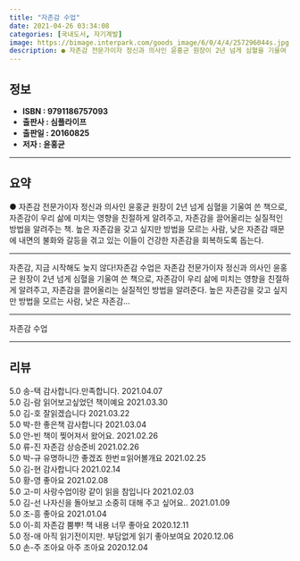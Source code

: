 ```yaml
---
title: "자존감 수업"
date: 2021-04-26 03:34:08
categories: [국내도서, 자기계발]
image: https://bimage.interpark.com/goods_image/6/0/4/4/257296044s.jpg
description: ● 자존감 전문가이자 정신과 의사인 윤홍균 원장이 2년 넘게 심혈을 기울여 쓴 책으로, 자존감이 우리 삶에 미치는 영향을 친절하게 알려주고, 자존감을 끌어올리는 실질적인 방법을 알려주는 책. 높은 자존감을 갖고 싶지만 방법을 모르는 사람, 낮은 자존감 때문에 내면의 불화와 갈등을 겪고
---
```


## **정보**

- **ISBN : 9791186757093**
- **출판사 : 심플라이프**
- **출판일 : 20160825**
- **저자 : 윤홍균**

------



## **요약**

●  자존감 전문가이자 정신과 의사인 윤홍균 원장이 2년 넘게 심혈을 기울여 쓴 책으로, 자존감이 우리 삶에 미치는 영향을 친절하게 알려주고, 자존감을 끌어올리는 실질적인 방법을 알려주는 책. 높은 자존감을 갖고 싶지만 방법을 모르는 사람, 낮은 자존감 때문에 내면의 불화와 갈등을 겪고 있는 이들이 건강한 자존감을 회복하도록 돕는다.

------

자존감, 지금 시작해도 늦지 않다!자존감 수업은 자존감 전문가이자 정신과 의사인 윤홍균 원장이 2년 넘게 심혈을 기울여 쓴 책으로, 자존감이 우리 삶에 미치는 영향을 친절하게 알려주고, 자존감을 끌어올리는 실질적인 방법을 알려준다. 높은 자존감을 갖고 싶지만 방법을 모르는 사람, 낮은 자존감... 

------


자존감 수업 

------


## **리뷰** 

5.0 송-택 감사합니다.만족합니다. 2021.04.07 <br/>5.0 김-람 읽어보고싶었던 책이예요 2021.03.30 <br/>5.0 김-호 잘읽겠습니다 2021.03.22 <br/>5.0 박-한 좋은책 감사합니다 2021.03.04 <br/>5.0 안-빈 책이 찢어져서 왔어요. 2021.02.26 <br/>5.0 류-진 자존감 상승준비 2021.02.26 <br/>5.0 박-규 유명하니깐 좋겠죠 한번ㅍ읽어볼개요 2021.02.25 <br/>5.0 김-현 감사합니다 2021.02.14 <br/>5.0 황-영 좋아요 2021.02.08 <br/>5.0 고-미 사랑수업이랑 같이 읽을 참입니다 2021.02.03 <br/>5.0 김-선 나자신을 돌아보고 소중히 대해 주고
싶어요.. 2021.01.09 <br/>5.0 조-흥 좋아요 2021.01.04 <br/>5.0 이-희 자존감 뿜뿌! 책 내용 너무 좋아요 2020.12.11 <br/>5.0 정-애 아직 읽기전이지만. 부담없게 읽기 좋아보여요 2020.12.06 <br/>5.0 손-주 조아요 아주 조아요 2020.12.04 <br/>
